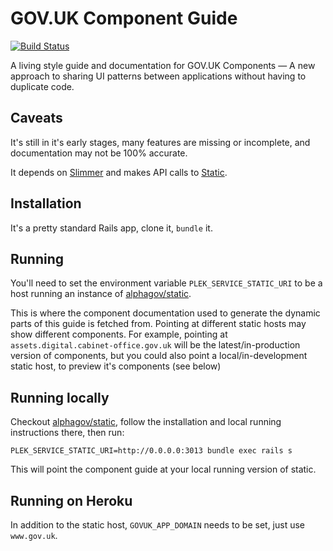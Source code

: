 # GOV.UK Component Guide

[![Build Status](https://travis-ci.org/alphagov/govuk-component-guide.svg)](https://travis-ci.org/alphagov/govuk-component-guide)

A living style guide and documentation for GOV.UK Components &mdash; A new approach to sharing UI patterns between applications without having to duplicate code.

## Caveats

It's still in it's early stages, many features are missing or incomplete, and documentation may not be 100% accurate.

It depends on [Slimmer](https://github.com/alphagov/slimmer) and makes API calls to [Static](https://github.com/alphagov/static).

## Installation

It's a pretty standard Rails app, clone it, `bundle` it.

## Running

You'll need to set the environment variable `PLEK_SERVICE_STATIC_URI` to be a host running an instance of [alphagov/static](https://github.com/alphagov/static).

This is where the component documentation used to generate the dynamic parts of this guide is fetched from. Pointing at
different static hosts may show different components. For example, pointing at `assets.digital.cabinet-office.gov.uk` will
be the latest/in-production version of components, but you could also point a local/in-development static host, to preview
it's components (see below)

## Running locally

Checkout [alphagov/static](https://github.com/alphagov/static), follow the installation and local running instructions there, then run:

```
PLEK_SERVICE_STATIC_URI=http://0.0.0.0:3013 bundle exec rails s
```

This will point the component guide at your local running version of static.

## Running on Heroku

In addition to the static host, `GOVUK_APP_DOMAIN` needs to be set, just use `www.gov.uk`.
